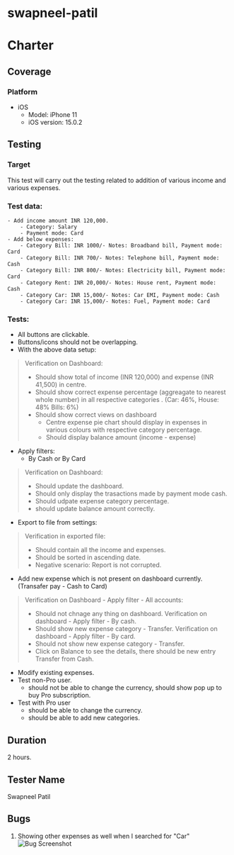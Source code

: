 # swapneel-patil

# Charter

## Coverage
### Platform
 - iOS
    - Model: iPhone 11
    - iOS version: 15.0.2

## Testing
### Target
This test will carry out the testing related to addition of various  income and various expenses. 

### Test data:
    - Add income amount INR 120,000.
        - Category: Salary
        - Payment mode: Card
    - Add below expenses:
        - Category Bill: INR 1000/- Notes: Broadband bill, Payment mode: Card
        - Category Bill: INR 700/- Notes: Telephone bill, Payment mode: Cash
        - Category Bill: INR 800/- Notes: Electricity bill, Payment mode: Card
        - Category Rent: INR 20,000/- Notes: House rent, Payment mode: Cash
        - Category Car: INR 15,000/- Notes: Car EMI, Payment mode: Cash
        - Category Car: INR 15,000/- Notes: Fuel, Payment mode: Card

### Tests:
- All buttons are clickable. 
- Buttons/icons should not be overlapping. 
- With the above data setup:
> Verification on Dashboard:
> - Should show total of income (INR 120,000) and expense (INR 41,500) in centre.
> - Should show correct expense percentage (aggreagate to nearest whole number) in all respective categories . (Car: 46%, House: 48% Bills: 6%)
> - Should show correct views on dashboard
>   - Centre expense pie chart should display in expenses in various colours with respective category percentage.
>   - Should display balance amount (income - expense)

- Apply filters: 
    - By Cash or By Card
> Verification on Dashboard:
> - Should update the dashboard.
> - Should only display the trasactions made by payment mode cash.
> - Should udpate expense category percentage.
> - should update balance amount correctly.

- Export to file from settings:
> Verification in exported file:
> - Should contain all the income and expenses.
> - Should be sorted in ascending date.
> - Negative scenario: Report is not corrupted.

- Add new expense which is not present on dashboard currently. (Transafer pay - Cash to Card)
> Verification on Dashboard - Apply filter - All accounts:
> - Should not chnage any thing on dashboard.
> Verification on dashboard - Apply filter - By cash.
> - Should show new expense category - Transfer.
> Verification on dashboard - Apply filter - By card.
> - Should not show new expense category - Transfer.
> - Click on Balance to see the details, there should be new entry Transfer from Cash. 

- Modify existing expenses.
- Test non-Pro user.
    - should not be able to change the currency, should show pop up to buy Pro subscription.
- Test with Pro user
    - should be able to change the currency.
    - should be able to add new categories.

## Duration
2 hours.

## Tester Name
Swapneel Patil

## Bugs
1. Showing other expenses as well when I searched for "Car"
![Bug Screenshot](https://i.imgur.com/EKre9sm_d.webp?maxwidth=760)

